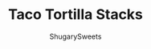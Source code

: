 ---
layout: ../../layouts/MarkdownPostLayout.astro
title: Taco Tortilla Stacks
author: ShugarySweets
pubDate: 2019-01-15
description: "These Taco Tortilla Stacks have been made in our family for years! Assemble them ahead of time then serve them as a quick snack for a crowd. The cheesy layers and Mexican flavors make these tortilla stacks totally irresistible."
image_url: https://www.shugarysweets.com/wp-content/uploads/2014/07/taco-tortilla-stacks-3.jpg
tags: ["Appetizers","Mexican"]
calories: 164
protein: 4
carbohydrates: 20
fats: 8
fiber: 1
ingredients: ["15 flour tortillas, 6 inch size","8 ounce cream cheese, softened","8 ounce sour cream","1 envelope taco mix (or 3 Tablespoons homemade taco seasoning)","1 can (2.25 ounce) chopped black olives, drained","1 can (4 ounce) chopped green chilies","1 cup salsa, for serving"]
serves: 24
time: "5 minutes"
prepTime: "5 minutes"
instructions: ["In a large bowl, combine cream cheese with sour cream and taco seasoning until fully blended. Add in black olives and green chilies. Mix until combined.","Spread cream cheese mixture onto one tortilla in a thin layer. Top with a tortilla and repeat 3 times (until you have 4 tortillas with spread stacked up). Top with a 5th tortilla.","Wrap entire stack in foil and refrigerate at least one hour. Repeat for remaining 2 stacks.","When ready to serve, cut tortilla stack into 8 triangles. Serve with a bowl of your favorite salsa. ENJOY!"]
nutrition: ["164 calories","20 grams carbohydrates","16 milligrams cholesterol","8 grams fat","1 grams fiber","4 grams protein","4 grams saturated fat","281 milligrams sodium","1 grams sugar","0 grams trans fat","3 grams unsaturated fat"]
---